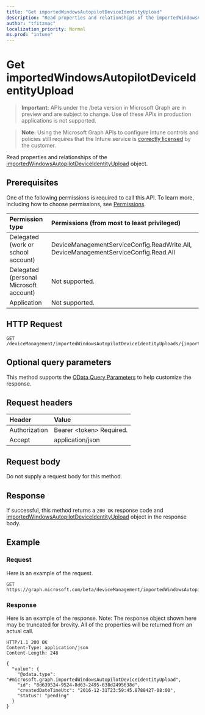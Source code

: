 ```yaml
---
title: "Get importedWindowsAutopilotDeviceIdentityUpload"
description: "Read properties and relationships of the importedWindowsAutopilotDeviceIdentityUpload object."
author: "tfitzmac"
localization_priority: Normal
ms.prod: "intune"
---
```


# Get importedWindowsAutopilotDeviceIdentityUpload

> **Important:** APIs under the /beta version in Microsoft Graph are in preview and are subject to change. Use of these APIs in production applications is not supported.

> **Note:** Using the Microsoft Graph APIs to configure Intune controls and policies still requires that the Intune service is [correctly licensed](https://go.microsoft.com/fwlink/?linkid=839381) by the customer.

Read properties and relationships of the [importedWindowsAutopilotDeviceIdentityUpload](../resources/intune-enrollment-importedwindowsautopilotdeviceidentityupload.md) object.
## Prerequisites
One of the following permissions is required to call this API. To learn more, including how to choose permissions, see [Permissions](/graph/permissions-reference).

|Permission type|Permissions (from most to least privileged)|
|:---|:---|
|Delegated (work or school account)|DeviceManagementServiceConfig.ReadWrite.All, DeviceManagementServiceConfig.Read.All|
|Delegated (personal Microsoft account)|Not supported.|
|Application|Not supported.|

## HTTP Request
<!-- {
  "blockType": "ignored"
}
-->
``` http
GET /deviceManagement/importedWindowsAutopilotDeviceIdentityUploads/{importedWindowsAutopilotDeviceIdentityUploadId}
```

## Optional query parameters
This method supports the [OData Query Parameters](https://developer.microsoft.com/graph/docs/concepts/query_parameters) to help customize the response.
## Request headers
|Header|Value|
|:---|:---|
|Authorization|Bearer &lt;token&gt; Required.|
|Accept|application/json|

## Request body
Do not supply a request body for this method.

## Response
If successful, this method returns a `200 OK` response code and [importedWindowsAutopilotDeviceIdentityUpload](../resources/intune-enrollment-importedwindowsautopilotdeviceidentityupload.md) object in the response body.

## Example
### Request
Here is an example of the request.
``` http
GET https://graph.microsoft.com/beta/deviceManagement/importedWindowsAutopilotDeviceIdentityUploads/{importedWindowsAutopilotDeviceIdentityUploadId}
```

### Response
Here is an example of the response. Note: The response object shown here may be truncated for brevity. All of the properties will be returned from an actual call.
``` http
HTTP/1.1 200 OK
Content-Type: application/json
Content-Length: 248

{
  "value": {
    "@odata.type": "#microsoft.graph.importedWindowsAutopilotDeviceIdentityUpload",
    "id": "8d639524-9524-8d63-2495-638d2495638d",
    "createdDateTimeUtc": "2016-12-31T23:59:45.8788427-08:00",
    "status": "pending"
  }
}
```





